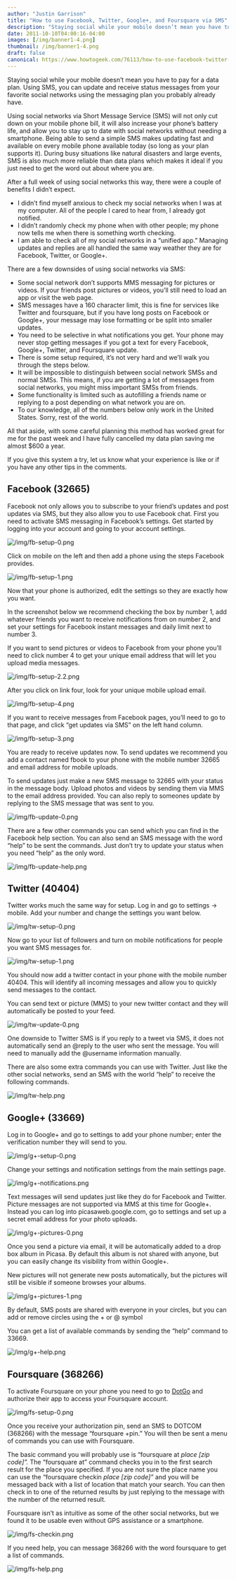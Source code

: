 ```yaml
---
author: "Justin Garrison"
title: "How to use Facebook, Twitter, Google+, and Foursquare via SMS"
description: "Staying social while your mobile doesn’t mean you have to pay for a data plan."
date: 2011-10-10T04:00:16-04:00
images: [/img/banner1-4.png]
thumbnail: /img/banner1-4.png
draft: false
canonical: https://www.howtogeek.com/76113/how-to-use-facebook-twitter-google-and-foursquare-via-sms/
---
```


Staying social while your mobile doesn’t mean you have to pay for a data plan. Using SMS, you can update and receive status messages from your favorite social networks using the messaging plan you probably already have.

Using social networks via Short Message Service (SMS) will not only cut down on your mobile phone bill, it will also increase your phone’s battery life, and allow you to stay up to date with social networks without needing a smartphone. Being able to send a simple SMS makes updating fast and available on every mobile phone available today (so long as your plan supports it). During busy situations like natural disasters and large events, SMS is also much more reliable than data plans which makes it ideal if you just need to get the word out about where you are.

After a full week of using social networks this way, there were a couple of benefits I didn’t expect.

- I didn’t find myself anxious to check my social networks when I was at my computer. All of the people I cared to hear from, I already got notified.
- I didn’t randomly check my phone when with other people; my phone now tells me when there is something worth checking.
- I am able to check all of my social networks in a “unified app.” Managing updates and replies are all handled the same way weather they are for Facebook, Twitter, or Google+.

There are a few downsides of using social networks via SMS:

- Some social network don’t supports MMS messaging for pictures or videos. If your friends post pictures or videos, you’ll still need to load an app or visit the web page.
- SMS messages have a 160 character limit, this is fine for services like Twitter and foursquare, but if you have long posts on Facebook or Google+, your message may lose formatting or be split into smaller updates.
- You need to be selective in what notifications you get. Your phone may never stop getting messages if you got a text for every Facebook, Google+, Twitter, and Foursquare update.
- There is some setup required, it’s not very hard and we’ll walk you through the steps below.
- It will be impossible to distinguish between social network SMSs and normal SMSs. This means, if you are getting a lot of messages from social networks, you might miss important SMSs from friends.
- Some functionality is limited such as autofilling a friends name or replying to a post depending on what network you are on.
- To our knowledge, all of the numbers below only work in the United States. Sorry, rest of the world.

All that aside, with some careful planning this method has worked great for me for the past week and I have fully cancelled my data plan saving me almost $600 a year.

If you give this system a try, let us know what your experience is like or if you have any other tips in the comments.

## Facebook (32665)

Facebook not only allows you to subscribe to your friend’s updates and post updates via SMS, but they also allow you to use Facebook chat. First you need to activate SMS messaging in Facebook’s settings. Get started by logging into your account and going to your account settings.

![/img/fb-setup-0.png](/img/fb-setup-0.png)

Click on mobile on the left and then add a phone using the steps Facebook provides.

![/img/fb-setup-1.png](/img/fb-setup-1.png)

Now that your phone is authorized, edit the settings so they are exactly how you want.

In the screenshot below we recommend checking the box by number 1, add whatever friends you want to receive notifications from on number 2, and set your settings for Facebook instant messages and daily limit next to number 3.

If you want to send pictures or videos to Facebook from your phone you’ll need to click number 4 to get your unique email address that will let you upload media messages.

![/img/fb-setup-2.2.png](/img/fb-setup-2.2.png)

After you click on link four, look for your unique mobile upload email.

![/img/fb-setup-4.png](/img/fb-setup-4.png)

If you want to receive messages from Facebook pages, you’ll need to go to that page, and click “get updates via SMS” on the left hand column.

![/img/fb-setup-3.png](/img/fb-setup-3.png)

You are ready to receive updates now. To send updates we recommend you add a contact named fbook to your phone with the mobile number 32665 and email address for mobile uploads.

To send updates just make a new SMS message to 32665 with your status in the message body. Upload photos and videos by sending them via MMS to the email address provided. You can also reply to someones update by replying to the SMS message that was sent to you.

![/img/fb-update-0.png](/img/fb-update-0.png)

There are a few other commands you can send which you can find in the Facebook help section. You can also send an SMS message with the word “help” to be sent the commands. Just don’t try to update your status when you need “help” as the only word.

![/img/fb-update-help.png](/img/fb-update-help.png)

## Twitter (40404)

Twitter works much the same way for setup. Log in and go to settings -> mobile. Add your number and change the settings you want below.

![/img/tw-setup-0.png](/img/tw-setup-0.png)

Now go to your list of followers and turn on mobile notifications for people you want SMS messages for.

![/img/tw-setup-1.png](/img/tw-setup-1.png)

You should now add a twitter contact in your phone with the mobile number 40404. This will identify all incoming messages and allow you to quickly send messages to the contact.

You can send text or picture (MMS) to your new twitter contact and they will automatically be posted to your feed.

![/img/tw-update-0.png](/img/tw-update-0.png)

One downside to Twitter SMS is if you reply to a tweet via SMS, it does not automatically send an @reply to the user who sent the message. You will need to manually add the @username information manually.

There are also some extra commands you can use with Twitter. Just like the other social networks, send an SMS with the world “help” to receive the following commands.

![/img/tw-help.png](/img/tw-help.png)

## Google+ (33669)

Log in to Google+ and go to settings to add your phone number; enter the verification number they will send to you.

![/img/g+-setup-0.png](/img/g+-setup-0.png)

Change your settings and notification settings from the main settings page.

![/img/g+-notifications.png](/img/g+-notifications.png)

Text messages will send updates just like they do for Facebook and Twitter. Picture messages are not supported via MMS at this time for Google+. Instead you can log into picasaweb.google.com, go to settings and set up a secret email address for your photo uploads.

![/img/g+-pictures-0.png](/img/g+-pictures-0.png)

Once you send a picture via email, it will be automatically added to a drop box album in Picasa. By default this album is not shared with anyone, but you can easily change its visibility from within Google+.

New pictures will not generate new posts automatically, but the pictures will still be visible if someone browses your albums.

![/img/g+-pictures-1.png](/img/g+-pictures-1.png)

By default, SMS posts are shared with everyone in your circles, but you can add or remove circles using the + or @ symbol

You can get a list of available commands by sending the “help” command to 33669.

![/img/g+-help.png](/img/g+-help.png)

## Foursquare (368266)

To activate Foursquare on your phone you need to go to [DotGo](https://dotgo.com/res/foursquare) and authorize their app to access your Foursquare account.

![/img/fs-setup-0.png](/img/fs-setup-0.png)

Once you receive your authorization pin, send an SMS to DOTCOM (368266) with the message “foursquare +pin.” You will then be sent a menu of commands you can use with Foursquare.

The basic command you will probably use is “foursquare at *place [zip code]”.* The “foursquare at” command checks you in to the first search result for the place you specified. If you are not sure the place name you can use the “foursquare checkin *place [zip code]”* and you will be messaged back with a list of location that match your search. You can then check in to one of the returned results by just replying to the message with the number of the returned result.

Foursquare isn’t as intuitive as some of the other social networks, but we found it to be usable even without GPS assistance or a smartphone.

![/img/fs-checkin.png](/img/fs-checkin.png)

If you need help, you can message 368266 with the word foursquare to get a list of commands.

![/img/fs-help.png](/img/fs-help.png)
